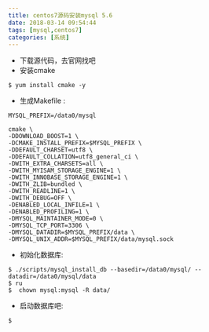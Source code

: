 ```yaml
---
title: centos7源码安装mysql 5.6
date: 2018-03-14 09:54:44
tags: [mysql,centos7]
categories: [系统]
---
```


* 下载源代码，去官网找吧
* 安装cmake

```shell
$ yum install cmake -y 
```

* 生成Makefile :
```shell
MYSQL_PREFIX=/data0/mysql

cmake \
-DDOWNLOAD_BOOST=1 \
-DCMAKE_INSTALL_PREFIX=$MYSQL_PREFIX \
-DDEFAULT_CHARSET=utf8 \
-DDEFAULT_COLLATION=utf8_general_ci \
-DWITH_EXTRA_CHARSETS=all \
-DWITH_MYISAM_STORAGE_ENGINE=1 \
-DWITH_INNOBASE_STORAGE_ENGINE=1 \
-DWITH_ZLIB=bundled \
-DWITH_READLINE=1 \
-DWITH_DEBUG=OFF \
-DENABLED_LOCAL_INFILE=1 \
-DENABLED_PROFILING=1 \
-DMYSQL_MAINTAINER_MODE=0 \
-DMYSQL_TCP_PORT=3306 \
-DMYSQL_DATADIR=$MYSQL_PREFIX/data \
-DMYSQL_UNIX_ADDR=$MYSQL_PREFIX/data/mysql.sock 

```

* 初始化数据库:
```shell
$ ./scripts/mysql_install_db --basedir=/data0/mysql/ --datadir=/data0/mysql/data
$ ru
$  chown mysql:mysql -R data/
```

* 启动数据库吧:
```shell
$ 
```
